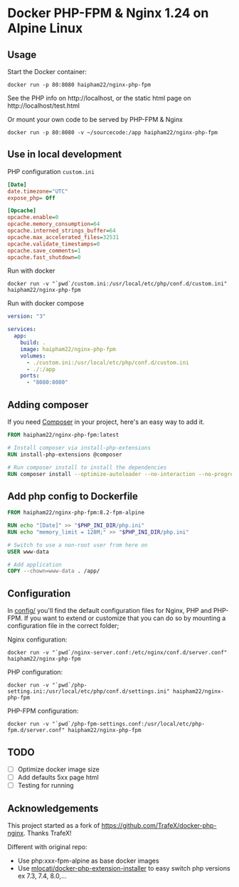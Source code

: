 # Docker PHP-FPM & Nginx 1.24 on Alpine Linux

## Usage

Start the Docker container:

```shell
docker run -p 80:8080 haipham22/nginx-php-fpm
```

See the PHP info on http://localhost, or the static html page on http://localhost/test.html

Or mount your own code to be served by PHP-FPM & Nginx

```shell
docker run -p 80:8080 -v ~/sourcecode:/app haipham22/nginx-php-fpm
```

## Use in local development

PHP configuration `custom.ini`

```ini
[Date]
date.timezone="UTC"
expose_php= Off

[Opcache]
opcache.enable=0
opcache.memory_consumption=64
opcache.interned_strings_buffer=64
opcache.max_accelerated_files=32531
opcache.validate_timestamps=0
opcache.save_comments=1
opcache.fast_shutdown=0
```

Run with docker

```shell
docker run -v "`pwd`/custom.ini:/usr/local/etc/php/conf.d/custom.ini" haipham22/nginx-php-fpm
```

Run with docker compose

```yaml
version: "3"

services:
  app:
    build: .
    image: haipham22/nginx-php-fpm
    volumes:
      - ./custom.ini:/usr/local/etc/php/conf.d/custom.ini
      - ./:/app
    ports:
      - "8080:8080"
```

## Adding composer

If you need [Composer](https://getcomposer.org/) in your project, here's an easy way to add it.

```Dockerfile
FROM haipham22/nginx-php-fpm:latest

# Install composer via install-php-extensions
RUN install-php-extensions @composer

# Run composer install to install the dependencies
RUN composer install --optimize-autoloader --no-interaction --no-progress
```

## Add php config to Dockerfile

```Dockerfile
FROM haipham22/nginx-php-fpm:8.2-fpm-alpine

RUN echo "[Date]" >> "$PHP_INI_DIR/php.ini"
RUN echo "memory_limit = 128M;" >> "$PHP_INI_DIR/php.ini"

# Switch to use a non-root user from here on
USER www-data

# Add application
COPY --chown=www-data . /app/
```

## Configuration

In [config/](config/) you'll find the default configuration files for Nginx, PHP and PHP-FPM.
If you want to extend or customize that you can do so by mounting a configuration file in the correct folder;

Nginx configuration:

```shell
docker run -v "`pwd`/nginx-server.conf:/etc/nginx/conf.d/server.conf" haipham22/nginx-php-fpm
```

PHP configuration:

```shell
docker run -v "`pwd`/php-setting.ini:/usr/local/etc/php/conf.d/settings.ini" haipham22/nginx-php-fpm
```

PHP-FPM configuration:

```shell
docker run -v "`pwd`/php-fpm-settings.conf:/usr/local/etc/php-fpm.d/server.conf" haipham22/nginx-php-fpm
```

## TODO

- [ ] Optimize docker image size
- [ ] Add defaults 5xx page html
- [ ] Testing for running

## Acknowledgements

This project started as a fork of https://github.com/TrafeX/docker-php-nginx. Thanks TrafeX!

Different with original repo:

- Use php:xxx-fpm-alpine as base docker images
- Use [mlocati/docker-php-extension-installer](https://github.com/mlocati/docker-php-extension-installer) to easy switch php versions ex 7.3, 7.4, 8.0,...

